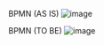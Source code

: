BPMN (AS IS)
![image](https://sun9-19.userapi.com/impg/-Tc_7HCPOzHusPLbTEWKw7u7NH-9fFiuCX20Zw/NqaV4v5FAJo.jpg?size=1874x928&quality=96&sign=841afe5e00dfcf10df626ba7b492b89d&type=album)

BPMN (TO BE)
![image](https://sun9-79.userapi.com/impg/bAuoPa89zya0vDhqZetyDO8VC4ePX3xjzxDryQ/E5AJyQkY7gw.jpg?size=1575x716&quality=96&sign=b0cb8368c78d1cfd4b927a4e2e6cb723&type=album)
